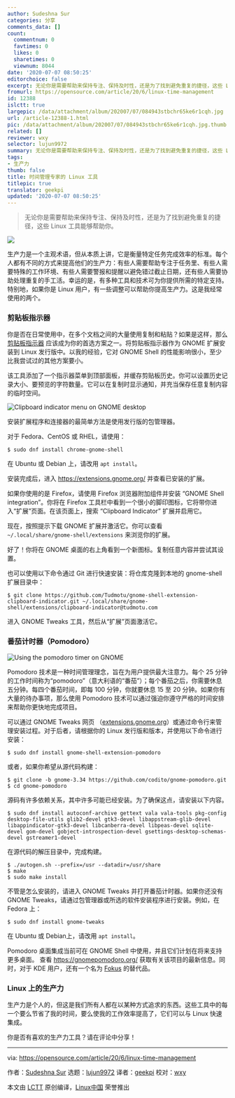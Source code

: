 ```yaml
---
author: Sudeshna Sur
categories: 分享
comments_data: []
count:
  commentnum: 0
  favtimes: 0
  likes: 0
  sharetimes: 0
  viewnum: 8044
date: '2020-07-07 08:50:25'
editorchoice: false
excerpt: 无论你是需要帮助来保持专注、保持及时性，还是为了找到避免重复的捷径，这些 Linux 工具能够帮助你。
fromurl: https://opensource.com/article/20/6/linux-time-management
id: 12388
islctt: true
largepic: /data/attachment/album/202007/07/084943stbchr65ke6r1cqh.jpg
url: /article-12388-1.html
pic: /data/attachment/album/202007/07/084943stbchr65ke6r1cqh.jpg.thumb.jpg
related: []
reviewer: wxy
selector: lujun9972
summary: 无论你是需要帮助来保持专注、保持及时性，还是为了找到避免重复的捷径，这些 Linux 工具能够帮助你。
tags:
- 生产力
thumb: false
title: 时间管理专家的 Linux 工具
titlepic: true
translator: geekpi
updated: '2020-07-07 08:50:25'
---
```



> 
> 无论你是需要帮助来保持专注、保持及时性，还是为了找到避免重复的捷径，这些 Linux 工具能够帮助你。
> 
> 
> 


![](/data/attachment/album/202007/07/084943stbchr65ke6r1cqh.jpg)


生产力是一个主观术语，但从本质上讲，它是衡量特定任务完成效率的标准。每个人都有不同的方式来提高他们的生产力：有些人需要帮助专注于任务里、有些人需要特殊的工作环境、有些人需要警报和提醒以避免错过截止日期，还有些人需要协助处理重复的手工活。幸运的是，有多种工具和技术可为你提供所需的特定支持。特别地，如果你是 Linux 用户，有一些调整可以帮助你提高生产力。这是我经常使用的两个。


### 剪贴板指示器


你是否在日常使用中，在多个文档之间的大量使用复制和粘贴？如果是这样，那么 [剪贴板指示器](https://extensions.gnome.org/extension/779/clipboard-indicator/) 应该成为你的首选方案之一。将剪贴板指示器作为 GNOME 扩展安装到 Linux 发行版中。以我的经验，它对 GNOME Shell 的性能影响很小，至少比我尝试过的其他方案要小。


该工具添加了一个指示器菜单到顶部面板，并缓存剪贴板历史。你可以设置历史记录大小、要预览的字符数量。它可以在复制时显示通知，并充当保存任意复制内容的临时空间。


![Clipboard indicator menu on GNOME desktop](/data/attachment/album/202007/07/085029q1x2izmr5032u30z.png "Clipboard indicator menu on GNOME desktop")


安装扩展程序和连接器的最简单方法是使用发行版的包管理器。


对于 Fedora、CentOS 或 RHEL，请使用：



```
$ sudo dnf install chrome-gnome-shell

```

在 Ubuntu 或 Debian 上，请改用 `apt install`。


安装完成后，进入 <https://extensions.gnome.org/> 并查看已安装的扩展。


如果你使用的是 Firefox，请使用 Firefox 浏览器附加组件并安装 “GNOME Shell integration”。你将在 Firefox 工具栏中看到一个很小的脚印图标，它将带你进入“扩展”页面。在该页面上，搜索 “Clipboard Indicator” 扩展并启用它。


现在，按照提示下载 GNOME 扩展并激活它。你可以查看 `~/.local/share/gnome-shell/extensions` 来浏览你的扩展。


好了！你将在 GNOME 桌面的右上角看到一个新图标。复制任意内容并尝试其设置。


也可以使用以下命令通过 Git 进行快速安装：将仓库克隆到本地的 gnome-shell 扩展目录中：



```
$ git clone https://github.com/Tudmotu/gnome-shell-extension-clipboard-indicator.git ~/.local/share/gnome-shell/extensions/clipboard-indicator@tudmotu.com

```

进入 GNOME Tweaks 工具，然后从“扩展”页面激活它。


### 番茄计时器（Pomodoro）


![Using the pomodoro timer on GNOME](/data/attachment/album/202007/07/085034hz04zne14pz1zn98.png "Using the pomodoro timer on GNOME")


Pomodoro 技术是一种时间管理理念，旨在为用户提供最大注意力。每个 25 分钟的工作时间称为“pomodoro”（意大利语的“番茄”）；每个番茄之后，你需要休息五分钟。每四个番茄时间，即每 100 分钟，你就要休息 15 至 20 分钟。如果你有大量的待办事项，那么使用 Pomodoro 技术可以通过强迫你遵守严格的时间安排来帮助你更快地完成项目。


可以通过 GNOME Tweaks 网页 （[extensions.gnome.org](http://extensions.gnome.org)）或通过命令行来管理安装过程。对于后者，请根据你的 Linux 发行版和版本，并使用以下命令进行安装：



```
$ sudo dnf install gnome-shell-extension-pomodoro

```

或者，如果你希望从源代码构建：



```
$ git clone -b gnome-3.34 https://github.com/codito/gnome-pomodoro.git
$ cd gnome-pomodoro

```

源码有许多依赖关系，其中许多可能已经安装。为了确保这点，请安装以下内容。



```
$ sudo dnf install autoconf-archive gettext vala vala-tools pkg-config desktop-file-utils glib2-devel gtk3-devel libappstream-glib-devel libappindicator-gtk3-devel libcanberra-devel libpeas-devel sqlite-devel gom-devel gobject-introspection-devel gsettings-desktop-schemas-devel gstreamer1-devel

```

在源代码的解压目录中，完成构建。



```
$ ./autogen.sh --prefix=/usr --datadir=/usr/share 
$ make 
$ sudo make install 

```

不管是怎么安装的，请进入 GNOME Tweaks 并打开番茄计时器。如果你还没有 GNOME Tweaks，请通过包管理器或所选的软件安装程序进行安装。例如，在 Fedora 上：



```
$ sudo dnf install gnome-tweaks

```

在 Ubuntu 或 Debian上，请改用 `apt install`。


Pomodoro 桌面集成当前可在 GNOME Shell 中使用，并且它们计划在将来支持更多桌面。 查看 <https://gnomepomodoro.org/> 获取有关该项目的最新信息。同时，对于 KDE 用户，还有一个名为 [Fokus](https://store.kde.org/p/1308861/) 的替代品。


### Linux 上的生产力


生产力是个人的，但这是我们所有人都在以某种方式追求的东西。这些工具中的每一个要么节省了我的时间，要么使我的工作效率提高了，它们可以与 Linux 快速集成。


你是否有喜欢的生产力工具？请在评论中分享！




---


via: <https://opensource.com/article/20/6/linux-time-management>


作者：[Sudeshna Sur](https://opensource.com/users/sudeshna-sur) 选题：[lujun9972](https://github.com/lujun9972) 译者：[geekpi](https://github.com/geekpi) 校对：[wxy](https://github.com/wxy)


本文由 [LCTT](https://github.com/LCTT/TranslateProject) 原创编译，[Linux中国](https://linux.cn/) 荣誉推出